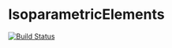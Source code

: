 # IsoparametricElements

[![Build Status](https://github.com/rojolocco/IsoparametricElements.jl/actions/workflows/CI.yml/badge.svg?branch=master)](https://github.com/rojolocco/IsoparametricElements.jl/actions/workflows/CI.yml?query=branch%3Amaster)
